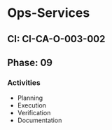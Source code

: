 # Ops-Services

## CI: CI-CA-O-003-002
## Phase: 09

### Activities
- Planning
- Execution
- Verification
- Documentation
